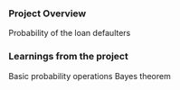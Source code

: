 ### Project Overview

 Probability of the loan defaulters


### Learnings from the project

 Basic probability operations
Bayes theorem


